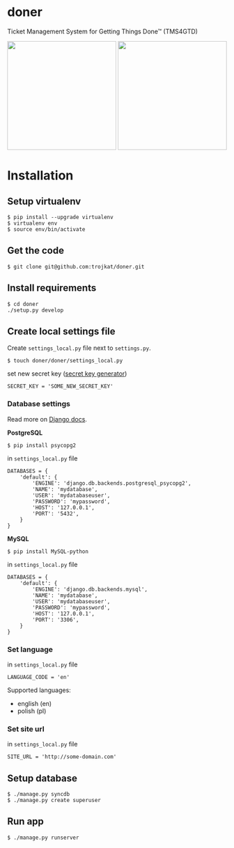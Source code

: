doner
=====

Ticket Management System for Getting Things Done™ (TMS4GTD)

[<img src="http://i.imgur.com/bohNGBhl.png" width="250">](http://imgur.com/bohNGBhl)
[<img src="http://i.imgur.com/WqtXNtbl.png" width="250">](http://imgur.com/WqtXNtb)

Installation
============

Setup virtualenv
----------------

    $ pip install --upgrade virtualenv
    $ virtualenv env
    $ source env/bin/activate

Get the code
------------

    $ git clone git@github.com:trojkat/doner.git

Install requirements
--------------------

    $ cd doner
    ./setup.py develop

Create local settings file
--------------------------

Create `settings_local.py` file next to `settings.py`.

    $ touch doner/doner/settings_local.py


set new secret key ([secret key generator](http://www.miniwebtool.com/django-secret-key-generator/))

    SECRET_KEY = 'SOME_NEW_SECRET_KEY'

### Database settings
Read more on [Django docs](https://docs.djangoproject.com/en/1.6/ref/settings/#std:setting-DATABASES).

**PostgreSQL**

    $ pip install psycopg2

in `settings_local.py` file

    DATABASES = {
        'default': {
            'ENGINE': 'django.db.backends.postgresql_psycopg2',
            'NAME': 'mydatabase',
            'USER': 'mydatabaseuser',
            'PASSWORD': 'mypassword',
            'HOST': '127.0.0.1',
            'PORT': '5432',
        }
    }

**MySQL**

    $ pip install MySQL-python

in `settings_local.py` file

    DATABASES = {
        'default': {
            'ENGINE': 'django.db.backends.mysql',
            'NAME': 'mydatabase',
            'USER': 'mydatabaseuser',
            'PASSWORD': 'mypassword',
            'HOST': '127.0.0.1',
            'PORT': '3306',
        }
    }

### Set language

in `settings_local.py` file

    LANGUAGE_CODE = 'en'

Supported languages:

* english (en)
* polish (pl)

### Set site url

in `settings_local.py` file

    SITE_URL = 'http://some-domain.com'


Setup database
--------------

    $ ./manage.py syncdb
    $ ./manage.py create superuser

Run app
-------

    $ ./manage.py runserver
